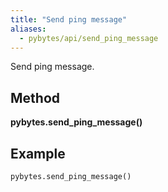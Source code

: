 ```yaml
---
title: "Send ping message"
aliases:
  - pybytes/api/send_ping_message
---
```


  Send ping message.

**Method**
----
**pybytes.send_ping_message()**

**Example**
----
`pybytes.send_ping_message()`
